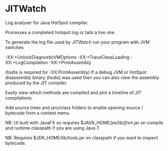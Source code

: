 JITWatch
========

Log analyser for Java HotSpot compiler.

Processes a completed hotspot.log or tails a live one.

To generate the log file used by JITWatch run your program with JVM switches

-XX:+UnlockDiagnosticVMOptions -XX:+TraceClassLoading -XX:+LogCompilation -XX:+PrintAssembly 

(hsdis is required for -XX:PrintAssembly)
If a debug JVM or HotSpot disassembly binary (hsdis) was used then you can also view the assembly produced by the JIT compiler.

Easily view which methods are compiled and plot a timeline of JIT compilations.

Add source trees and jars/class folders to enable opening source / bytecode from a context menu.

NB: UI built with JavaFX so requires $JAVA_HOME/jre/lib/jfxrt.jar on compile and runtime classpath if you are using Java 7.

NB: Requires $JDK_HOME/lib/tools.jar on classpath if you want to inspect bytecode.
